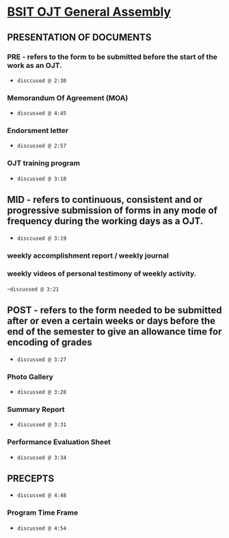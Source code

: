# [BSIT OJT General Assembly](https://www.facebook.com/BSITSociety.PLMun/videos/582452264185304)

## PRESENTATION OF DOCUMENTS

### PRE - refers to the form to be submitted before the start of the work as an OJT.
- `disccused @ 2:30`

### Memorandum Of Agreement (MOA)
- `discussed @ 4:45`

### Endorsment letter
- `discussed @ 2:57`

### OJT training program
-  `discussed @ 3:10`

## MID - refers to continuous, consistent and or progressive submission of forms in any mode of frequency during the working days as a OJT.
 - `disccused @ 3:19`

### weekly accomplishment report / weekly journal
### weekly videos of personal testimony of weekly activity.
-`discussed @ 3:21`

## POST - refers to the form needed to be submitted after or even a certain weeks or days before the end of the semester to give an allowance time for encoding of grades 
- `discussed @ 3:27`

### Photo Gallery
- `discussed @ 3:28`

### Summary Report
- `discussed @ 3:31`
  
### Performance Evaluation Sheet
-  `discussed @ 3:34 `

## PRECEPTS
- `discussed @ 4:48 `

###  Program Time Frame
-  `discussed @ 4:54`
